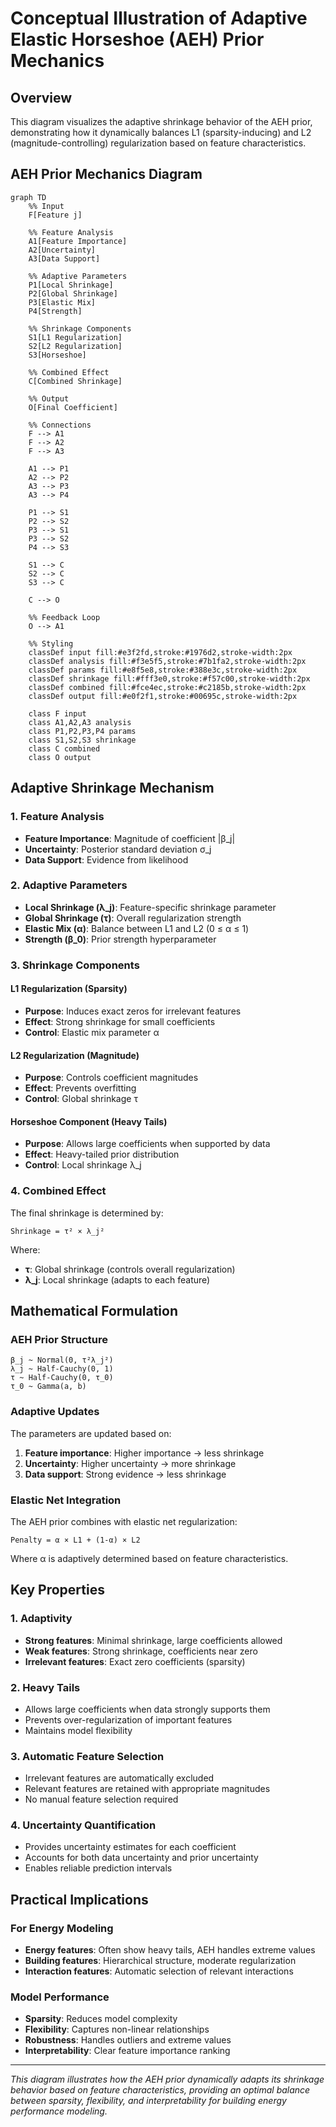 # Conceptual Illustration of Adaptive Elastic Horseshoe (AEH) Prior Mechanics

## Overview
This diagram visualizes the adaptive shrinkage behavior of the AEH prior, demonstrating how it dynamically balances L1 (sparsity-inducing) and L2 (magnitude-controlling) regularization based on feature characteristics.

## AEH Prior Mechanics Diagram

```mermaid
graph TD
    %% Input
    F[Feature j]
    
    %% Feature Analysis
    A1[Feature Importance]
    A2[Uncertainty]
    A3[Data Support]
    
    %% Adaptive Parameters
    P1[Local Shrinkage]
    P2[Global Shrinkage]
    P3[Elastic Mix]
    P4[Strength]
    
    %% Shrinkage Components
    S1[L1 Regularization]
    S2[L2 Regularization]
    S3[Horseshoe]
    
    %% Combined Effect
    C[Combined Shrinkage]
    
    %% Output
    O[Final Coefficient]
    
    %% Connections
    F --> A1
    F --> A2
    F --> A3
    
    A1 --> P1
    A2 --> P2
    A3 --> P3
    A3 --> P4
    
    P1 --> S1
    P2 --> S2
    P3 --> S1
    P3 --> S2
    P4 --> S3
    
    S1 --> C
    S2 --> C
    S3 --> C
    
    C --> O
    
    %% Feedback Loop
    O --> A1
    
    %% Styling
    classDef input fill:#e3f2fd,stroke:#1976d2,stroke-width:2px
    classDef analysis fill:#f3e5f5,stroke:#7b1fa2,stroke-width:2px
    classDef params fill:#e8f5e8,stroke:#388e3c,stroke-width:2px
    classDef shrinkage fill:#fff3e0,stroke:#f57c00,stroke-width:2px
    classDef combined fill:#fce4ec,stroke:#c2185b,stroke-width:2px
    classDef output fill:#e0f2f1,stroke:#00695c,stroke-width:2px
    
    class F input
    class A1,A2,A3 analysis
    class P1,P2,P3,P4 params
    class S1,S2,S3 shrinkage
    class C combined
    class O output
```

## Adaptive Shrinkage Mechanism

### 1. Feature Analysis
- **Feature Importance**: Magnitude of coefficient |β_j|
- **Uncertainty**: Posterior standard deviation σ_j
- **Data Support**: Evidence from likelihood

### 2. Adaptive Parameters
- **Local Shrinkage (λ_j)**: Feature-specific shrinkage parameter
- **Global Shrinkage (τ)**: Overall regularization strength
- **Elastic Mix (α)**: Balance between L1 and L2 (0 ≤ α ≤ 1)
- **Strength (β_0)**: Prior strength hyperparameter

### 3. Shrinkage Components

#### L1 Regularization (Sparsity)
- **Purpose**: Induces exact zeros for irrelevant features
- **Effect**: Strong shrinkage for small coefficients
- **Control**: Elastic mix parameter α

#### L2 Regularization (Magnitude)
- **Purpose**: Controls coefficient magnitudes
- **Effect**: Prevents overfitting
- **Control**: Global shrinkage τ

#### Horseshoe Component (Heavy Tails)
- **Purpose**: Allows large coefficients when supported by data
- **Effect**: Heavy-tailed prior distribution
- **Control**: Local shrinkage λ_j

### 4. Combined Effect
The final shrinkage is determined by:
```
Shrinkage = τ² × λ_j²
```

Where:
- **τ**: Global shrinkage (controls overall regularization)
- **λ_j**: Local shrinkage (adapts to each feature)

## Mathematical Formulation

### AEH Prior Structure
```
β_j ~ Normal(0, τ²λ_j²)
λ_j ~ Half-Cauchy(0, 1)
τ ~ Half-Cauchy(0, τ_0)
τ_0 ~ Gamma(a, b)
```

### Adaptive Updates
The parameters are updated based on:
1. **Feature importance**: Higher importance → less shrinkage
2. **Uncertainty**: Higher uncertainty → more shrinkage
3. **Data support**: Strong evidence → less shrinkage

### Elastic Net Integration
The AEH prior combines with elastic net regularization:
```
Penalty = α × L1 + (1-α) × L2
```

Where α is adaptively determined based on feature characteristics.

## Key Properties

### 1. Adaptivity
- **Strong features**: Minimal shrinkage, large coefficients allowed
- **Weak features**: Strong shrinkage, coefficients near zero
- **Irrelevant features**: Exact zero coefficients (sparsity)

### 2. Heavy Tails
- Allows large coefficients when data strongly supports them
- Prevents over-regularization of important features
- Maintains model flexibility

### 3. Automatic Feature Selection
- Irrelevant features are automatically excluded
- Relevant features are retained with appropriate magnitudes
- No manual feature selection required

### 4. Uncertainty Quantification
- Provides uncertainty estimates for each coefficient
- Accounts for both data uncertainty and prior uncertainty
- Enables reliable prediction intervals

## Practical Implications

### For Energy Modeling
- **Energy features**: Often show heavy tails, AEH handles extreme values
- **Building features**: Hierarchical structure, moderate regularization
- **Interaction features**: Automatic selection of relevant interactions

### Model Performance
- **Sparsity**: Reduces model complexity
- **Flexibility**: Captures non-linear relationships
- **Robustness**: Handles outliers and extreme values
- **Interpretability**: Clear feature importance ranking

---

*This diagram illustrates how the AEH prior dynamically adapts its shrinkage behavior based on feature characteristics, providing an optimal balance between sparsity, flexibility, and interpretability for building energy performance modeling.* 